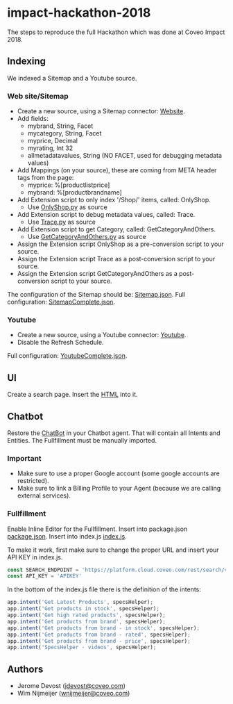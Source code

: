 # impact-hackathon-2018

The steps to reproduce the full Hackathon which was done at Coveo Impact 2018.

## Indexing

We indexed a Sitemap and a Youtube source.

### Web site/Sitemap

* Create a new source, using a Sitemap connector: [Website](https://retail-static.coveodemo.com/sitemap.xml).
* Add fields:
    * mybrand, String, Facet
    * mycategory, String, Facet
    * myprice, Decimal
    * myrating, Int 32
    * allmetadatavalues, String (NO FACET, used for debugging metadata values)
* Add Mappings (on your source), these are coming from META header tags from the page:
    * myprice: %[productlistprice]
    * mybrand: %[productbrandname]
* Add Extension script to only index '/Shop/' items, called: OnlyShop.
    * Use [OnlyShop.py](indexing/onlyshop.py) as source
* Add Extension script to debug metadata values, called: Trace.
    * Use [Trace.py](Indexing/trace.py) as source
* Add Extension script to get Category, called: GetCategoryAndOthers.
    * Use [GetCategoryAndOthers.py](Indexing/getcategoryandothers.py) as source
* Assign the Extension script OnlyShop as a pre-conversion script to your source.
* Assign the Extension script Trace as a post-conversion script to your source.
* Assign the Extension script GetCategoryAndOthers as a post-conversion script to your source.

The configuration of the Sitemap should be: [Sitemap.json](Indexing/sitemap.json).
Full configuration: [SitemapComplete.json](Indexing/sitemapcomplete.json).

### Youtube
* Create a new source, using a Youtube connector: [Youtube](https://www.youtube.com/channel/UCrX0lGAJ3Q-fHiFsOb9hvHw).
* Disable the Refresh Schedule.

Full configuration: [YoutubeComplete.json](Indexing/youtubecomplete.json).

## UI

Create a search page.
Insert the [HTML](UI/search.html) into it.

## Chatbot
Restore the [ChatBot](ChatBot/Agent.zip) in your Chatbot agent. That will contain all Intents and Entities.
The Fullfillment must be manually imported.

### Important
* Make sure to use a proper Google account (some google accounts are restricted).
* Make sure to link a Billing Profile to your Agent (because we are calling external services).

### Fullfillment
Enable Inline Editor for the Fullfillment. 
Insert into package.json [package.json](ChatBot/package.json).
Insert into index.js [index.js](ChatBot/index.js).

To make it work, first make sure to change the proper URL and insert your API KEY in index.js.
```javascript
const SEARCH_ENDPOINT = 'https://platform.cloud.coveo.com/rest/search/v2/';
const API_KEY = 'APIKEY'
```

In the bottom of the index.js file there is the definition of the intents:
```javascript
app.intent('Get Latest Products', specsHelper);
app.intent('Get products in stock', specsHelper);
app.intent('Get high rated products', specsHelper);
app.intent('Get products from brand', specsHelper);
app.intent('Get products from brand - in stock', specsHelper);
app.intent('Get products from brand - rated', specsHelper);
app.intent('Get products from brand - price', specsHelper);
app.intent('SpecsHelper - videos', specsHelper);
```

## Authors

* Jerome Devost (jdevost@coveo.com)
* Wim Nijmeijer (wnijmeijer@coveo.com)
